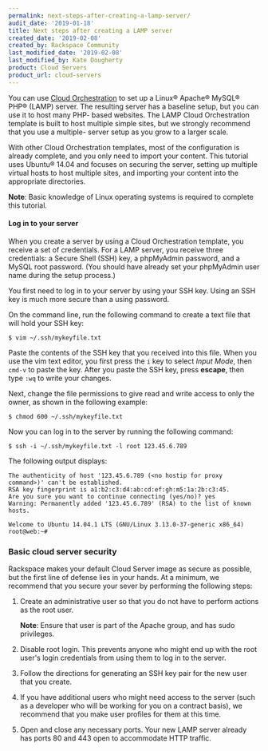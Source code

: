 ```yaml
---
permalink: next-steps-after-creating-a-lamp-server/
audit_date: '2019-01-18'
title: Next steps after creating a LAMP server
created_date: '2019-02-08'
created_by: Rackspace Community
last_modified_date: '2019-02-08'
last_modified_by: Kate Dougherty
product: Cloud Servers
product_url: cloud-servers
---
```

You can use [Cloud
Orchestration](/how-to/quick-set-up-with-rackspace-cloud-orchestration/) to
set up a Linux&reg; Apache&reg; MySQL&reg; PHP&reg; (LAMP) server. The
resulting server has a baseline setup, but you can use it to host many PHP-
based websites. The LAMP Cloud Orchestration template is built to host
multiple simple sites, but we strongly recommend that you use a multiple-
server setup as you grow to a larger scale.

With other Cloud Orchestration templates, most of the configuration is already
complete, and you only need to import your content. This tutorial uses
Ubuntu&reg; 14.04 and focuses on securing the server, setting up multiple
virtual hosts to host multiple sites, and importing your content into the
appropriate directories.

**Note**: Basic knowledge of Linux operating systems is required to complete
this tutorial.

#### Log in to your server

When you create a server by using a Cloud Orchestration template, you receive
a set of credentials. For a LAMP server, you receive three credentials: a
Secure Shell (SSH) key, a phpMyAdmin password, and a MySQL root password. (You
should have already set your phpMyAdmin user name during the setup process.)

You first need to log in to your server by using your SSH key. Using an SSH
key is much more secure than a using password.

On the command line, run the following command to create a text file that
will hold your SSH key:

    $ vim ~/.ssh/mykeyfile.txt

Paste the contents of the SSH key that you received into this file. When you
use the vim text editor, you first press the `i` key to select _Input Mode_,
then `cmd-v` to paste the key. After you paste the SSH key, press **escape**,
then type `:wq` to write your changes.

Next, change the file permissions to give read and write access to only the
owner, as shown in the following example:

    $ chmod 600 ~/.ssh/mykeyfile.txt

Now you can log in to the server by running the following command:

    $ ssh -i ~/.ssh/mykeyfile.txt -l root 123.45.6.789

The following output displays:

    The authenticity of host '123.45.6.789 (<no hostip for proxy command>)' can't be established.
    RSA key fingerprint is a1:b2:c3:d4:ab:cd:ef:gh:m5:1a:2b:c3:45.
    Are you sure you want to continue connecting (yes/no)? yes
    Warning: Permanently added '123.45.6.789' (RSA) to the list of known hosts.

    Welcome to Ubuntu 14.04.1 LTS (GNU/Linux 3.13.0-37-generic x86_64)
    root@web:~#

### Basic cloud server security

Rackspace makes your default Cloud Server image as secure as possible, but the
first line of defense lies in your hands. At a minimum, we recommend that you
secure your sever by performing the following steps:

1. Create an administrative user so that you do not have to perform actions
   as the root user.

   **Note**: Ensure that user is part of the Apache group, and has sudo
   privileges.

2. Disable root login. This prevents anyone who might end up with the root
   user's login credentials from using them to log in to the server.
3. Follow the directions for generating an SSH key pair for the new user that
   you create.
4. If you have additional users who might need access to the server (such as a
   developer who will be working for you on a contract basis), we recommend
   that you make user profiles for them at this time.
5. Open and close any necessary ports. Your new LAMP server already has ports
   80 and 443 open to accommodate HTTP traffic.
